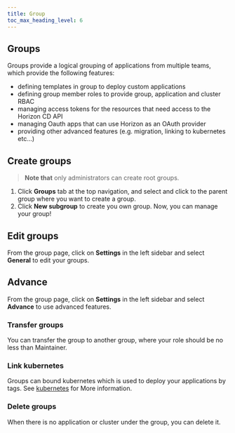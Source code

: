 ```yaml
---
title: Group
toc_max_heading_level: 6
---
```


## Groups
Groups provide a logical grouping of applications from multiple teams, which provide the following features: 
* defining templates in group to deploy custom applications
* defining group member roles to provide group, application and cluster RBAC
* managing access tokens for the resources that need access to the Horizon CD API
* managing Oauth apps that can use Horizon as an OAuth provider
* providing other advanced features (e.g. migration, linking to kubernetes etc...)


## Create groups
> **Note that** only administrators can create root groups.

1. Click **Groups** tab at the top navigation, and select and click to the parent group where you want to create a group. 
2. Click **New subgroup** to create you own group. 
Now, you can manage your group!

## Edit groups

From the group page, click on **Settings** in the left sidebar and select **General** to edit your groups. 

## Advance
From the group page, click on **Settings** in the left sidebar and select **Advance** to use advanced features. 

### Transfer groups
You can transfer the group to another group, where your role should be no less than Maintainer. 

### Link kubernetes
Groups can bound kubernetes which is used to deploy your applications by tags. See [kubernetes](../administrator/kubernetes.md) for More information. 

### Delete groups
When there is no application or cluster under the group, you can delete it. 